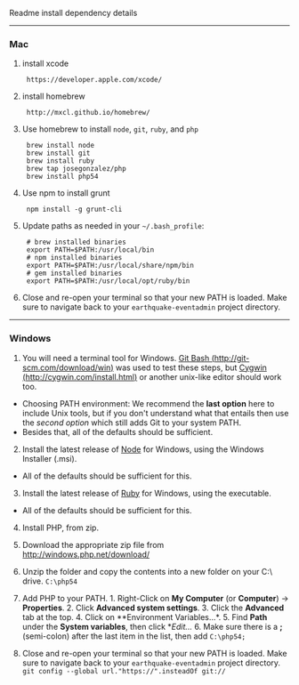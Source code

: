 Readme install dependency details

---
### Mac ###

1. install xcode

        https://developer.apple.com/xcode/

2. install homebrew

        http://mxcl.github.io/homebrew/

3. Use homebrew to install `node`, `git`, `ruby`, and `php`

        brew install node
        brew install git
        brew install ruby
        brew tap josegonzalez/php
        brew install php54

4. Use npm to install grunt

        npm install -g grunt-cli

5. Update paths as needed in your `~/.bash_profile`:

        # brew installed binaries
        export PATH=$PATH:/usr/local/bin
        # npm installed binaries
        export PATH=$PATH:/usr/local/share/npm/bin
        # gem installed binaries
        export PATH=$PATH:/usr/local/opt/ruby/bin

5. Close and re-open your terminal so that your new PATH is loaded.
   Make sure to navigate back to your `earthquake-eventadmin` project directory.

---
### Windows ###

1. You will need a terminal tool for Windows.
   [Git Bash (http://git-scm.com/download/win)](http://git-scm.com/download/win)
   was used to test these steps, but
   [Cygwin (http://cygwin.com/install.html)](http://cygwin.com/install.html)
   or another unix-like editor should work too.

  - Choosing PATH environment: We recommend the __last option__ here to include
     Unix tools, but if you don't understand what that entails then use the
     _second option_ which still adds Git to your system PATH.
  - Besides that, all of the defaults should be sufficient.

2. Install the latest release of [Node][] for Windows, using the Windows
   Installer (.msi).

  - All of the defaults should be sufficient for this.

3. Install the latest release of [Ruby][] for Windows, using the executable.

  - All of the defaults should be sufficient for this.

4. Install PHP, from zip.
  1. Download the appropriate zip file from http://windows.php.net/download/
  2. Unzip the folder and copy the contents into a new folder on your C:\ drive.
     `C:\php54`
  3. Add PHP to your PATH.
    1. Right-Click on **My Computer** (or **Computer**) -> **Properties**.
    2. Click **Advanced system settings**.
    3. Click the **Advanced** tab at the top.
    4. Click on **Environment Variables...*.
    5. Find **Path** under the **System variables**, then click **Edit...*
    6. Make sure there is a **;** (semi-colon) after the last item in the list,
       then add `C:\php54;`

5. Close and re-open your terminal so that your new PATH is loaded.
   Make sure to navigate back to your `earthquake-eventadmin` project directory.
   `git config --global url."https://".insteadOf git://`

[Node]: http://nodejs.org/download/
[Ruby]: http://rubyinstaller.org/
